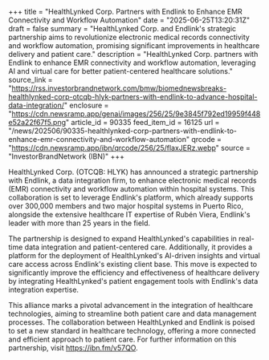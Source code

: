 +++
title = "HealthLynked Corp. Partners with Endlink to Enhance EMR Connectivity and Workflow Automation"
date = "2025-06-25T13:20:31Z"
draft = false
summary = "HealthLynked Corp. and Endlink's strategic partnership aims to revolutionize electronic medical records connectivity and workflow automation, promising significant improvements in healthcare delivery and patient care."
description = "HealthLynked Corp. partners with Endlink to enhance EMR connectivity and workflow automation, leveraging AI and virtual care for better patient-centered healthcare solutions."
source_link = "https://rss.investorbrandnetwork.com/bmw/biomednewsbreaks-healthlynked-corp-otcqb-hlyk-partners-with-endlink-to-advance-hospital-data-integration/"
enclosure = "https://cdn.newsramp.app/genai/images/256/25/9e3845f792ed19959f448e52a22f67f5.png"
article_id = 90335
feed_item_id = 16125
url = "/news/202506/90335-healthlynked-corp-partners-with-endlink-to-enhance-emr-connectivity-and-workflow-automation"
qrcode = "https://cdn.newsramp.app/ibn/qrcode/256/25/flaxJERz.webp"
source = "InvestorBrandNetwork (IBN)"
+++

<p>HealthLynked Corp. (OTCQB: HLYK) has announced a strategic partnership with Endlink, a data integration firm, to enhance electronic medical records (EMR) connectivity and workflow automation within hospital systems. This collaboration is set to leverage Endlink's platform, which already supports over 300,000 members and two major hospital systems in Puerto Rico, alongside the extensive healthcare IT expertise of Rubén Viera, Endlink's leader with more than 25 years in the field.</p><p>The partnership is designed to expand HealthLynked's capabilities in real-time data integration and patient-centered care. Additionally, it provides a platform for the deployment of HealthLynked's AI-driven insights and virtual care access across Endlink's existing client base. This move is expected to significantly improve the efficiency and effectiveness of healthcare delivery by integrating HealthLynked's patient engagement tools with Endlink's data integration expertise.</p><p>This alliance marks a pivotal advancement in the integration of healthcare technologies, aiming to streamline both patient care and data management processes. The collaboration between HealthLynked and Endlink is poised to set a new standard in healthcare technology, offering a more connected and efficient approach to patient care. For further information on this partnership, visit <a href='https://ibn.fm/v57QO' rel='nofollow' target='_blank'>https://ibn.fm/v57QO</a>.</p>